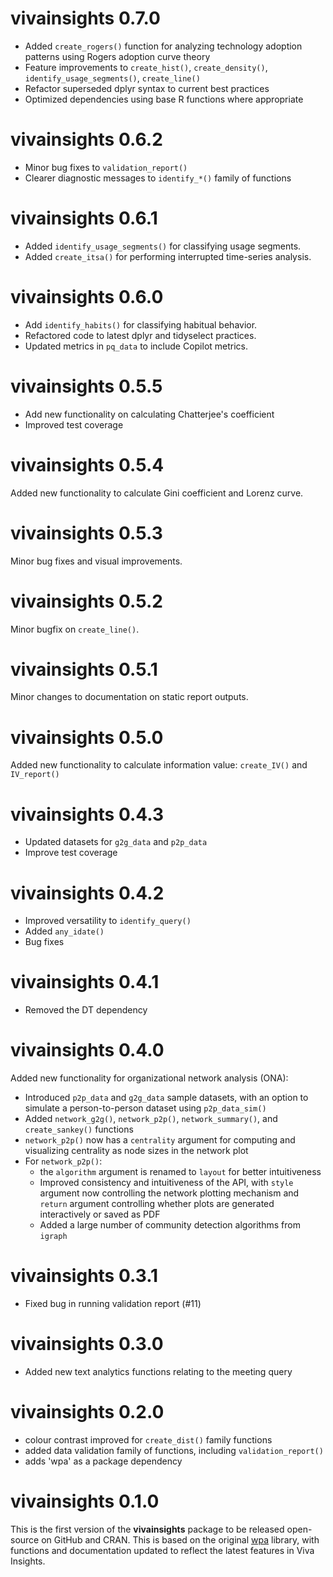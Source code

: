 # vivainsights 0.7.0

* Added `create_rogers()` function for analyzing technology adoption patterns using Rogers adoption curve theory
* Feature improvements to `create_hist()`, `create_density()`, `identify_usage_segments()`, `create_line()`
* Refactor superseded dplyr syntax to current best practices
* Optimized dependencies using base R functions where appropriate

# vivainsights 0.6.2

* Minor bug fixes to `validation_report()`
* Clearer diagnostic messages to `identify_*()` family of functions

# vivainsights 0.6.1

* Added `identify_usage_segments()` for classifying usage segments. 
* Added `create_itsa()` for performing interrupted time-series analysis.

# vivainsights 0.6.0

* Add `identify_habits()` for classifying habitual behavior.
* Refactored code to latest dplyr and tidyselect practices.
* Updated metrics in `pq_data` to include Copilot metrics.

# vivainsights 0.5.5

* Add new functionality on calculating Chatterjee's coefficient
* Improved test coverage

# vivainsights 0.5.4

Added new functionality to calculate Gini coefficient and Lorenz curve.

# vivainsights 0.5.3

Minor bug fixes and visual improvements.

# vivainsights 0.5.2

Minor bugfix on `create_line()`. 

# vivainsights 0.5.1

Minor changes to documentation on static report outputs.

# vivainsights 0.5.0

Added new functionality to calculate information value: `create_IV()` and `IV_report()` 

# vivainsights 0.4.3

- Updated datasets for `g2g_data` and `p2p_data`
- Improve test coverage

# vivainsights 0.4.2

- Improved versatility to `identify_query()`
- Added `any_idate()`
- Bug fixes

# vivainsights 0.4.1

- Removed the DT dependency

# vivainsights 0.4.0

Added new functionality for organizational network analysis (ONA):

  - Introduced `p2p_data` and `g2g_data` sample datasets, with an option to simulate a person-to-person dataset using `p2p_data_sim()`
  - Added `network_g2g()`, `network_p2p()`, `network_summary()`, and `create_sankey()` functions
  - `network_p2p()` now has a `centrality` argument for computing and visualizing centrality as node sizes in the network plot
  - For `network_p2p()`:
    - the `algorithm` argument is renamed to `layout` for better intuitiveness
    - Improved consistency and intuitiveness of the API, with `style` argument now controlling the network plotting mechanism and `return` argument controlling whether plots are generated interactively or saved as PDF
    - Added a large number of community detection algorithms from `igraph`

# vivainsights 0.3.1

- Fixed bug in running validation report (#11)

# vivainsights 0.3.0

- Added new text analytics functions relating to the meeting query

# vivainsights 0.2.0

- colour contrast improved for `create_dist()` family functions
- added data validation family of functions, including `validation_report()`
- adds 'wpa' as a package dependency 

# vivainsights 0.1.0

This is the first version of the **vivainsights** package to be released open-source on GitHub and CRAN. This is based on the original [wpa](https://microsoft.github.io/wpa/) library, with functions and documentation updated to reflect the latest features in Viva Insights.
